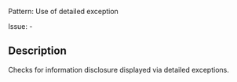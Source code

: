 Pattern: Use of detailed exception

Issue: -

## Description

Checks for information disclosure displayed via detailed exceptions.
